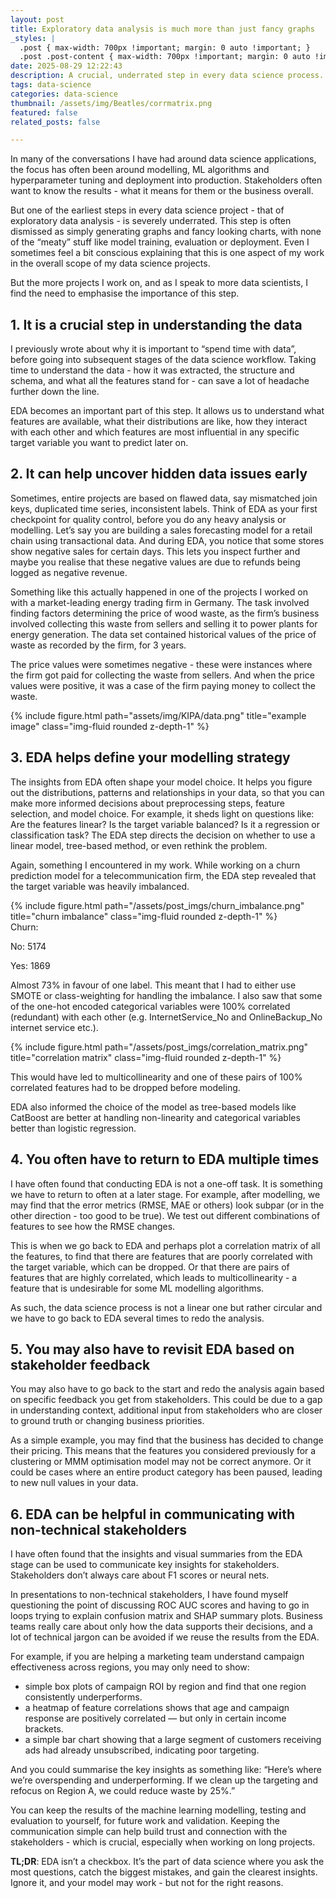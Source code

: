 ```yaml
---
layout: post
title: Exploratory data analysis is much more than just fancy graphs
_styles: |
  .post { max-width: 700px !important; margin: 0 auto !important; }
  .post .post-content { max-width: 700px !important; margin: 0 auto !important; }
date: 2025-08-29 12:22:43
description: A crucial, underrated step in every data science process.
tags: data-science
categories: data-science
thumbnail: /assets/img/Beatles/corrmatrix.png
featured: false
related_posts: false

---
```

 

In many of the conversations I have had around data science applications, the focus has often been around modelling, ML algorithms and hyperparameter tuning and deployment into production. Stakeholders often want to know the results - what it means for them or the business overall.

But one of the earliest steps in every data science project - that of exploratory data analysis - is severely underrated. This step is often dismissed as simply generating graphs and fancy looking charts, with none of the “meaty” stuff like model training, evaluation or deployment. Even I sometimes feel a bit conscious explaining that this is one aspect of my work in the overall scope of my data science projects. 

But the more projects I work on, and as I speak to more data scientists, I find the need to emphasise the importance of this step.


## 1. It is a crucial step in understanding the data

I previously wrote about why it is important to “spend time with data”, before going into subsequent stages of the data science workflow. Taking time to understand the data - how it was extracted, the structure and schema, and what all the features stand for - can save a lot of headache further down the line. 

EDA becomes an important part of this step. It allows us to understand what features are available, what their distributions are like, how they interact with each other and which features are most influential in any specific target variable you want to predict later on.

## 2. It can help uncover hidden data issues early

Sometimes, entire projects are based on flawed data, say mismatched join keys, duplicated time series, inconsistent labels. Think of EDA as your first checkpoint for quality control, before you do any heavy analysis or modelling. Let’s say you are building a sales forecasting model for a retail chain using transactional data. And during EDA, you notice that some stores show negative sales for certain days. This lets you inspect further and maybe you realise that these negative values are due to refunds being logged as negative revenue. 

Something like this actually happened in one of the projects I worked on with a market-leading energy trading firm in Germany. The task involved finding factors determining the price of wood waste, as the firm’s business involved collecting this waste from sellers and selling it to power plants for energy generation. The data set contained historical values of the price of waste as recorded by the firm, for 3 years.

The price values were sometimes negative - these were instances where the firm got paid for collecting the waste from sellers. And when the price values were positive, it was a case of the firm paying money to collect the waste.

<div class="row">
    <div class="col-sm mt-3 mt-md-0">
        {% include figure.html path="assets/img/KIPA/data.png" title="example image" class="img-fluid rounded z-depth-1" %}
    </div>
</div>



## 3. EDA helps define your modelling strategy

The insights from EDA often shape your model choice. It helps you figure out the distributions, patterns and relationships in your data, so that you can make more informed decisions about preprocessing steps, feature selection, and model choice. For example, it sheds light on questions like: Are the features linear? Is the target variable balanced? Is it a regression or classification task? The EDA step directs the decision on whether to use a linear model, tree-based method, or even rethink the problem.

Again, something I encountered in my work. While working on a churn prediction model for a telecommunication firm, the EDA step revealed that the target variable was heavily imbalanced.

<div class="row">
    <div class="col-sm mt-3 mt-md-0">
        {% include figure.html path="/assets/post_imgs/churn_imbalance.png" title="churn imbalance" class="img-fluid rounded z-depth-1" %}
    </div>
</div>
Churn:

No: 5174

Yes: 1869

Almost 73% in favour of one label. This meant that I had to either use SMOTE or class-weighting for handling the imbalance. I also saw that some of the one-hot encoded categorical variables were 100% correlated (redundant) with each other (e.g. InternetService_No and OnlineBackup_No internet service etc.).

<div class="row">
    <div class="col-sm mt-3 mt-md-0">
        {% include figure.html path="/assets/post_imgs/correlation_matrix.png" title="correlation matrix" class="img-fluid rounded z-depth-1" %}
    </div>
</div>

This would have led to multicollinearity and one of these pairs of 100% correlated features had to be dropped before modeling. 

EDA also informed the choice of the model as tree-based models like CatBoost are better at handling non-linearity and categorical variables better than logistic regression.


## 4. You often have to return to EDA multiple times

I have often found that conducting EDA is not a one-off task. It is something we have to return to often at a later stage. For example, after modelling, we may find that the error metrics (RMSE, MAE or others) look subpar (or in the other direction - too good to be true). We test out different combinations of features to see how the RMSE changes. 

This is when we go back to EDA and perhaps plot a correlation matrix of all the features, to find that there are features that are poorly correlated with the target variable, which can be dropped. Or that there are pairs of features that are highly correlated, which leads to multicollinearity - a feature that is undesirable for some ML modelling algorithms. 

As such, the data science process is not a linear one but rather circular and we have to go back to EDA several times to redo the analysis.

## 5. You may also have to revisit EDA based on stakeholder feedback

You may also have to go back to the start and redo the analysis again based on specific feedback you get from stakeholders. This could be due to a gap in understanding context, additional input from stakeholders who are closer to ground truth or changing business priorities. 

As a simple example, you may find that the business has decided to change their pricing. This means that the features you considered previously for a clustering or MMM optimisation model may not be correct anymore. Or it could be cases where an entire product category has been paused, leading to new null values in your data.

## 6. EDA can be helpful in communicating with non-technical stakeholders

I have often found that the insights and visual summaries from the EDA stage can be used to communicate key insights for stakeholders. Stakeholders don’t always care about F1 scores or neural nets. 

In presentations to non-technical stakeholders, I have found myself questioning the point of discussing ROC AUC scores and having to go in loops trying to explain confusion matrix and SHAP summary plots. Business teams really care about only how the data supports their decisions, and a lot of technical jargon can be avoided if we reuse the results from the EDA. 

For example, if you are helping a marketing team understand campaign effectiveness across regions, you may only need to show:

- simple box plots of campaign ROI by region and find that one region consistently underperforms.
- a heatmap of feature correlations shows that age and campaign response are positively correlated — but only in certain income brackets.
- a simple bar chart showing that a large segment of customers receiving ads had already unsubscribed, indicating poor targeting.

And you could summarise the key insights as something like: “Here’s where we’re overspending and underperforming. If we clean up the targeting and refocus on Region A, we could reduce waste by 25%.”

You can keep the results of the machine learning modelling, testing and evaluation to yourself, for future work and validation. Keeping the communication simple can help build trust and connection with the stakeholders - which is crucial, especially when working on long projects.


**TL;DR**: EDA isn’t a checkbox. It’s the part of data science where you ask the most questions, catch the biggest mistakes, and gain the clearest insights. Ignore it, and your model may work - but not for the right reasons.